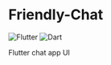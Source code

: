 # Friendly-Chat
![Flutter](https://img.shields.io/badge/Flutter-%2302569B.svg?style=Plastic&logo=Flutter&logoColor=blue&color=white)
![Dart](https://img.shields.io/badge/Dart-%2302569B.svg?style=Plastic&logo=Dart&logoColor=blue&color=white)

Flutter chat app UI
